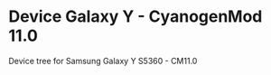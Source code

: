 Device Galaxy Y - CyanogenMod 11.0
=====================================

Device tree for Samsung Galaxy Y S5360 - CM11.0
